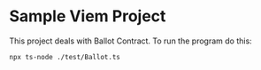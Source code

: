 # Sample Viem Project

This project deals with Ballot Contract. To run the program do this:

```shell
npx ts-node ./test/Ballot.ts
```
